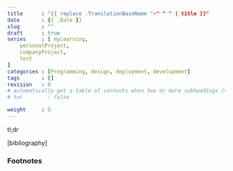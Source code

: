 ```yaml
---
title      : "{{ replace .TranslationBaseName "-" " " | title }}"
date       : {{ .Date }}
slug       : ""
draft      : true
series     : [ myLearning,
    personalProject,
    companyProject,
    test
]
categories : [Programming, design, deployment, development]
tags       : []
revision   : 0
# automatically get a table of contents when two or more subheadings (<h2>s)
# toc        : false

weight     : 5
---
```


tl;dr
<!-- more -->






[bibliography]
### Footnotes

[^1]: 
[^2]: 
